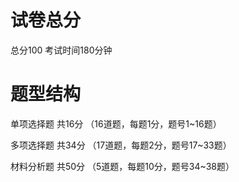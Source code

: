 # 试卷总分
总分100 考试时间180分钟
# 题型结构
单项选择题 共16分 （16道题，每题1分，题号1~16题）

多项选择题 共34分 （17道题，每题2分，题号17~33题）

材料分析题 共50分 （5道题，每题10分，题号34~38题）
